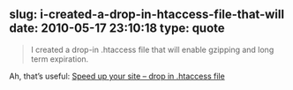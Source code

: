 slug: i-created-a-drop-in-htaccess-file-that-will
date: 2010-05-17 23:10:18
type: quote
---

> I created a drop-in .htaccess file that will enable gzipping and long term expiration.

Ah, that’s useful: [Speed up your site – drop in .htaccess file](http://www.sergeychernyshev.com/blog/speed-up-your-site-drop-in-htaccess-file/?utm_source=feedburner&utm_medium=feed&utm_campaign=Feed%3A+SergeyChernyshevsBlog+%28Sergey+Chernyshev%27s+blog%29)
